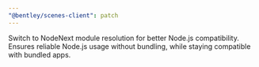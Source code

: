 ```yaml
---
"@bentley/scenes-client": patch
---
```


Switch to NodeNext module resolution for better Node.js compatibility.
Ensures reliable Node.js usage without bundling, while staying compatible with bundled apps.
